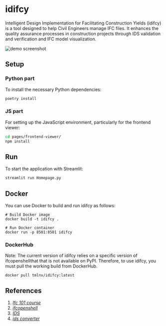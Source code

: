 # idifcy

Intelligent Design Implementation for Facilitating Construction Yields (idifcy)
is a tool designed to help Civil Engineers manage IFC files.
It enhances the quality assurance processes in construction projects
through IDS validation and verification and IFC model visualization.

![demo screenshot](https://drive.google.com/uc?export=view&id=125ZCo3L1ZGZMRo7HebLNp7jCCrz6sosb)

## Setup

### Python part

To install the necessary Python dependencies:

```bash
poetry install
```

### JS part

For setting up the JavaScript environment, particularly for the frontend viewer:

```bash
cd pages/frontend-viewer/
npm install
```

## Run

To start the application with Streamlit:

```bash
streamlit run Homepage.py
```

## Docker

You can use Docker to build and run idifcy as follows:

```commandline
# Build Docker image
docker build -t idifcy .

# Run Docker container
docker run -p 8501:8501 idifcy
```

### DockerHub

Note: The current version of idifcy relies on a specific version of ifcopenshellthat
that is not available on PyPI. Therefore, to use idifcy,
you must pull the working build from DockerHub.

```commandline
docker pull tmlnv/idifcy:latest
```

## References

1. [_Ifc 101 course_](https://github.com/myoualid/ifc-101-course)
2. [_ifcopenshell_](https://github.com/IfcOpenShell/IfcOpenShell)
3. [_IDS_](https://github.com/buildingSMART/IDS)
4. [_ids converter_](https://github.com/c4rlosdias/ids_converter)

